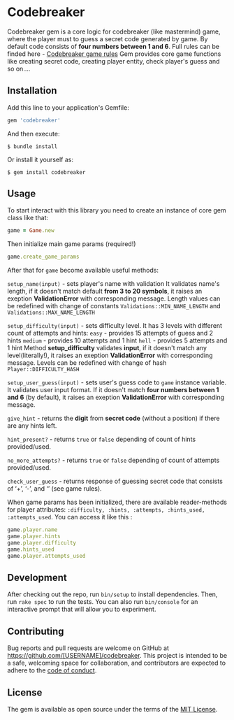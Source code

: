 # Codebreaker

Codebreaker gem is a core logic for codebreaker (like mastermind) game, where the player must to guess a secret code generated by game. By default code consists of **four numbers between 1 and 6**. Full rules can be finded here - [Codebreaker game rules](./GAME_RULES.md)
Gem provides core game functions like creating secret code, creating player entity, check player's guess and so on....

## Installation

Add this line to your application's Gemfile:

```ruby
gem 'codebreaker'
```

And then execute:
```
$ bundle install
```

Or install it yourself as:
```
$ gem install codebreaker
```

## Usage

To start interact with this library you need to create an instance of core gem class like that:
```ruby
game = Game.new
```
Then initialize main game params (required!)
```ruby
game.create_game_params
```
After that for `game` become available useful methods:

`setup_name(input)` - sets player's name with validation
It validates name's length, if it doesn't match default **from 3 to 20 symbols**, it raises an exeption **ValidationError** with corresponding message. Length values can be redefined with change of constants `Validations::MIN_NAME_LENGTH` and `Validations::MAX_NAME_LENGTH`

`setup_difficulty(input)` - sets difficulty level. It has 3 levels with different count of attempts and hints:
`easy` - provides 15 attempts of guess and 2 hints
`medium` - provides 10 attempts and 1 hint
`hell` - provides 5 attempts and 1 hint
Method **setup_difficulty** validates **input**, if it doesn't match any level(literally!), it raises an exeption **ValidationError** with corresponding message. Levels can be redefined with change of hash `Player::DIFFICULTY_HASH`

`setup_user_guess(input)` - sets user's guess code to `game` instance variable.
It validates user input format. If it doesn't match **four numbers between 1 and 6** (by default), it raises an exeption **ValidationError** with corresponding message.

`give_hint` - returns the **digit** from **secret code** (without a position) if there are any hints left.

`hint_present?` - returns `true` or `false` depending of count of hints provided/used.

`no_more_attempts?` - returns `true` or `false` depending of count of attempts provided/used.

`check_user_guess` - returns response of guessing secret code that consists of ‘+’, ‘-’, and ‘’ (see game rules).

When game params has been initialized, there are available reader-methods for player attributes: `:difficulty, :hints, :attempts, :hints_used, :attempts_used`.
You can access it like this :
```ruby
game.player.name
game.player.hints
game.player.difficulty
game.hints_used
game.player.attempts_used
```

## Development

After checking out the repo, run `bin/setup` to install dependencies. Then, run `rake spec` to run the tests. You can also run `bin/console` for an interactive prompt that will allow you to experiment.


## Contributing

Bug reports and pull requests are welcome on GitHub at https://github.com/[USERNAME]/codebreaker. This project is intended to be a safe, welcoming space for collaboration, and contributors are expected to adhere to the [code of conduct](https://github.com/[USERNAME]/codebreaker/blob/master/CODE_OF_CONDUCT.md).

## License

The gem is available as open source under the terms of the [MIT License](https://opensource.org/licenses/MIT).

